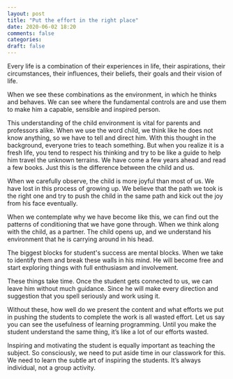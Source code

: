 ```yaml
---
layout: post
title: "Put the effort in the right place"
date: 2020-06-02 18:20
comments: false
categories:
draft: false
---
```


Every life is a combination of their experiences in life, their aspirations, their circumstances, their influences, their beliefs, their goals and their vision of life.

When we see these combinations as the environment, in which he thinks and behaves. We can see where the fundamental controls are and use them to make him a capable, sensible and inspired person.

This understanding of the child environment is vital for parents and professors alike. When we use the word child, we think like he does not know anything, so we have to tell and direct him. With this thought in the background, everyone tries to teach something. But when you realize it is a fresh life, you tend to respect his thinking and try to be like a guide to help him travel the unknown terrains. We have come a few years ahead and read a few books. Just this is the difference between the child and us.

When we carefully observe, the child is more joyful than most of us. We have lost in this process of growing up. We believe that the path we took is the right one and try to push the child in the same path and kick out the joy from his face eventually.

When we contemplate why we have become like this, we can find out the patterns of conditioning that we have gone through. When we think along with the child, as a partner. The child opens up, and we understand his environment that he is carrying around in his head.

The biggest blocks for student's success are mental blocks. When we take to identify them and break these walls in his mind. He will become free and start exploring things with full enthusiasm and involvement.

These things take time. Once the student gets connected to us, we can leave him without much guidance. Since he will make every direction and suggestion that you spell seriously and work using it.

Without these, how well do we present the content and what efforts we put in pushing the students to complete the work is all wasted effort. Let us say you can see the usefulness of learning programming. Until you make the student understand the same thing, it’s like a lot of our efforts wasted.

Inspiring and motivating the student is equally important as teaching the subject. So consciously, we need to put aside time in our classwork for this. We need to learn the subtle art of inspiring the students. It’s always individual, not a group activity.

